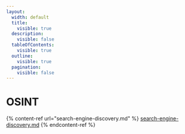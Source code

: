 ```yaml
---
layout:
  width: default
  title:
    visible: true
  description:
    visible: false
  tableOfContents:
    visible: true
  outline:
    visible: true
  pagination:
    visible: false
---
```


# OSINT

{% content-ref url="search-engine-discovery.md" %}
[search-engine-discovery.md](search-engine-discovery.md)
{% endcontent-ref %}
